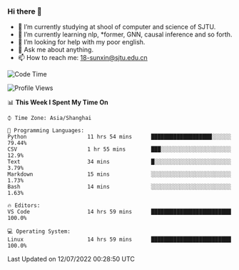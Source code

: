 ### Hi there 👋

<!--
**sunxin000/sunxin000** is a ✨ _special_ ✨ repository because its `README.md` (this file) appears on your GitHub profile.

Here are some ideas to get you started:

- 🔭 I’m currently working on ...
- 🌱 I’m currently learning ...
- 👯 I’m looking to collaborate on ...
- 🤔 I’m looking for help with ...
- 💬 Ask me about ...
- 📫 How to reach me: ...
- 😄 Pronouns: ...
- ⚡ Fun fact: ...
-->
- 🏫 I’m currently studying at shool of computer and science of SJTU.
- 🌱 I’m currently learning nlp, \*former, GNN, causal inference and so forth.
- 🤔 I’m looking for help with my poor english.
- 💬 Ask me about anything.
- 📫 How to reach me: 18-sunxin@sjtu.edu.cn
<!--START_SECTION:waka-->
![Code Time](http://img.shields.io/badge/Code%20Time-255%20hrs%202%20mins-blue)

![Profile Views](http://img.shields.io/badge/Profile%20Views-4-blue)

📊 **This Week I Spent My Time On** 

```text
⌚︎ Time Zone: Asia/Shanghai

💬 Programming Languages: 
Python                   11 hrs 54 mins      ███████████████████░░░░░░   79.44% 
CSV                      1 hr 55 mins        ███░░░░░░░░░░░░░░░░░░░░░░   12.9% 
Text                     34 mins             █░░░░░░░░░░░░░░░░░░░░░░░░   3.79% 
Markdown                 15 mins             ░░░░░░░░░░░░░░░░░░░░░░░░░   1.73% 
Bash                     14 mins             ░░░░░░░░░░░░░░░░░░░░░░░░░   1.63%

🔥 Editors: 
VS Code                  14 hrs 59 mins      █████████████████████████   100.0%

💻 Operating System: 
Linux                    14 hrs 59 mins      █████████████████████████   100.0%

```


 Last Updated on 12/07/2022 00:28:50 UTC
<!--END_SECTION:waka-->
